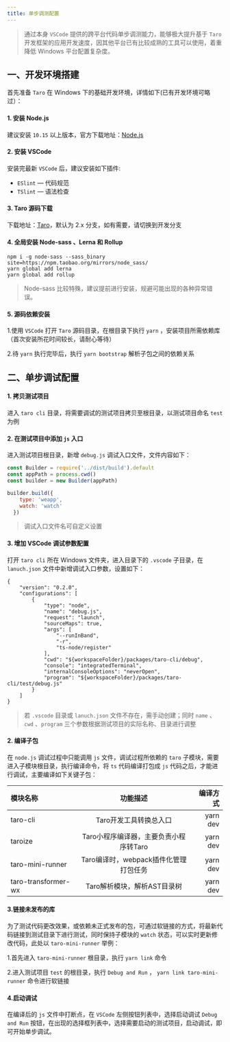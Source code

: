 ```yaml
---
title: 单步调测配置
---
```


> 通过本身 `VSCode` 提供的跨平台代码单步调测能力，能够极大提升基于 `Taro` 开发框架的应用开发速度，因其他平台已有比较成熟的工具可以使用，着重降低 Windows 平台配置复杂度。

## 一、开发环境搭建

首先准备 `Taro` 在 Windows 下的基础开发环境，详情如下(已有开发环境可略过）：

#### 1. 安装 Node.js
建议安装 `10.15` 以上版本，官方下载地址：[Node.js](https://nodejs.org/dist/v12.14.0/node-v12.14.0-x64.msi " node.js")

#### 2. 安装 VSCode

安装完最新 `VSCode` 后，建议安装如下插件:
-  `ESlint` — 代码规范
-  `TSlint` — 语法检查

#### 3. Taro 源码下载
下载地址：[Taro](https://github.com/NervJS/taro.git "Taro")，默认为 2.x 分支，如有需要，请切换到开发分支

#### 4. 全局安装 Node-sass 、Lerna 和 Rollup
```shell
npm i -g node-sass --sass_binary site=https://npm.taobao.org/mirrors/node_sass/
yarn global add lerna
yarn global add rollup
```
> Node-sass 比较特殊，建议提前进行安装，规避可能出现的各种异常错误。

#### 5. 源码依赖安装
1.使用 `VSCode` 打开 `Taro` 源码目录，在根目录下执行 `yarn` ，安装项目所需依赖库（首次安装所花时间较长，请耐心等待）

2.待 `yarn` 执行完毕后，执行 `yarn bootstrap` 解析子包之间的依赖关系

## 二、单步调试配置

#### 1. 拷贝测试项目
进入 `taro cli` 目录，将需要调试的测试项目拷贝至根目录，以测试项目命名 `test` 为例

#### 2. 在测试项目中添加 `js` 入口
进入测试项目根目录，新增 `debug.js` 调试入口文件，文件内容如下：
```javascript
const Builder = require('../dist/build').default
const appPath = process.cwd()
const builder = new Builder(appPath)

builder.build({
	type: 'weapp',
	watch: 'watch'
  })
```
> 调试入口文件名可自定义设置

#### 3. 增加 VSCode 调试参数配置
打开 `taro cli` 所在 Windows 文件夹，进入目录下的 `.vscode` 子目录，在 `lanuch.json` 文件中新增调试入口参数，设置如下：
```shell
{
    "version": "0.2.0",
    "configurations": [
        {
            "type": "node",
            "name": "debug.js",
            "request": "launch",
            "sourceMaps": true,
            "args": [
                "--runInBand",
                "-r",
                "ts-node/register"
            ],
            "cwd": "${workspaceFolder}/packages/taro-cli/debug",
            "console": "integratedTerminal",
            "internalConsoleOptions": "neverOpen",
            "program": "${workspaceFolder}/packages/taro-cli/test/debug.js"
        }
    ]
}
```
> 若 `.vscode` 目录或 `lanuch.json` 文件不存在，需手动创建；同时 `name` 、`cwd` 、`program` 三个参数根据测试项目的实际名称、目录进行调整

#### 2. 编译子包
在 `node.js` 调试过程中只能调用 `js` 文件，调试过程所依赖的 `taro` 子模块，需要进入子模块根目录，执行编译命令，将 `ts` 代码编译打包成 `js` 代码之后，才能进行调试，主要编译如下关键子包：

| 模块名称  | 功能描述  | 编译方式 |
| :------------ |:---------------:| -----:|
| taro-cli      | Taro开发工具转换总入口 | yarn dev |
| taroize      | Taro小程序编译器，主要负责小程序转Taro        |   yarn dev |
| taro-mini-runner | Taro编译时，webpack插件化管理打包任务        |    yarn dev |
| taro-transformer-wx | Taro解析模块，解析AST目录树        |    yarn dev |

#### 3.链接未发布的库
为了测试代码更改效果，或依赖未正式发布的包，可通过软链接的方式，将最新代码链接到测试目录下进行测试，同时保持子模块的 `watch` 状态，可以实时更新修改代码，此处以 `taro-mini-runner` 举例：

1.首先进入 `taro-mini-runner` 根目录，执行 `yarn link` 命令

2.进入测试项目 `test` 的根目录，执行 `Debug and Run` ， `yarn link taro-mini-runner` 命令进行软链接

#### 4.启动调试
在编译后的 `js` 文件中打断点，在 `VSCode` 左侧按钮列表中，选择启动调试 `Debug and Run` 按钮，在出现的选择框列表中，选择需要启动的测试项目，启动调试，即可开始单步调试。

